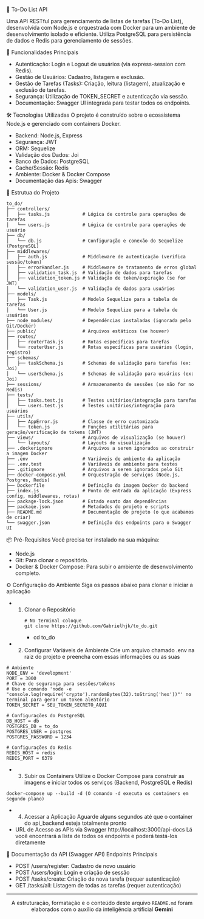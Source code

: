 🚀 To-Do List API

Uma API RESTful para gerenciamento de listas de tarefas (To-Do List), desenvolvida com Node.js e orquestrada com Docker para um ambiente de desenvolvimento isolado e eficiente. Utiliza PostgreSQL para persistência de dados e Redis para gerenciamento de sessões.

🌟 Funcionalidades Principais 
- Autenticação: Login e Logout de usuários (via express-session com Redis).
- Gestão de Usuários: Cadastro, listagem e exclusão.
- Gestão de Tarefas (Tasks): Criação, leitura (listagem), atualização e exclusão de tarefas.
- Segurança: Utilização de TOKEN_SECRET e autenticação via sessão.
- Documentação: Swagger UI integrada para testar todos os endpoints.

🛠️ Tecnologias Utilizadas
O projeto é construído sobre o ecossistema Node.js e gerenciado com containers Docker.
- Backend: Node.js, Express
- Segurança: JWT
- ORM: Sequelize
- Validação dos Dados: Joi
- Banco de Dados: PostgreSQL
- Cache/Sessão: Redis
- Ambiente: Docker & Docker Compose
- Documentação das Apis: Swagger

📂 Estrutua do Projeto
```
to_do/
├── controllers/
│   ├── tasks.js            # Lógica de controle para operações de tarefas
│   └── users.js            # Lógica de controle para operações de usuário
├── db/
│   └── db.js               # Configuração e conexão do Sequelize (PostgreSQL)
├── middlewares/
│   ├── auth.js             # Middleware de autenticação (verifica sessão/token)
│   ├── errorHandler.js     # Middleware de tratamento de erros global
│   ├── validation_task.js  # Validação de dados para tarefas
│   ├── validation_token.js # Validação de token/expiração (se for JWT)
│   └── validation_user.js  # Validação de dados para usuários
├── models/
│   ├── Task.js             # Modelo Sequelize para a tabela de tarefas
│   └── User.js             # Modelo Sequelize para a tabela de usuários
├── node_modules/           # Dependências instaladas (ignorada pelo Git/Docker)
├── public/                 # Arquivos estáticos (se houver)
├── routes/
│   ├── routerTask.js       # Rotas específicas para tarefas
│   └── routerUser.js       # Rotas específicas para usuários (login, registro)
├── schemas/
│   ├── taskSchema.js       # Schemas de validação para tarefas (ex: Joi)
│   └── userSchema.js       # Schemas de validação para usuários (ex: Joi)
├── sessions/               # Armazenamento de sessões (se não for no Redis)
├── tests/
│   ├── tasks.test.js       # Testes unitários/integração para tarefas
│   └── users.test.js       # Testes unitários/integração para usuários
├── utils/
│   ├── AppError.js         # Classe de erro customizada
│   └── token.js            # Funções utilitárias para geração/verificação de tokens (JWT)
├── views/                  # Arquivos de visualização (se houver)
│   └── layouts/            # Layouts de visualização
├── .dockerignore           # Arquivos a serem ignorados ao construir a imagem Docker
├── .env                    # Variáveis de ambiente da aplicação
├── .env.test               # Variáveis de ambiente para testes
├── .gitignore              # Arquivos a serem ignorados pelo Git
├── docker-compose.yml      # Orquestração de serviços (Node.js, Postgres, Redis)
├── Dockerfile              # Definição da imagem Docker do backend
├── index.js                # Ponto de entrada da aplicação (Express config, middlewares, rotas)
├── package-lock.json       # Estado exato das dependências
├── package.json            # Metadados do projeto e scripts
├── README.md               # Documentação do projeto (o que acabamos de criar)
└── swagger.json            # Definição dos endpoints para o Swagger UI
```

📦 Pré-Requisitos
Você precisa ter instalado na sua máquina:
- Node.js
- Git: Para clonar o repositório.
- Docker & Docker Compose: Para subir o ambiente de desenvolvimento completo.

⚙️ Configuração do Ambiente
Siga os passos abaixo para clonar e iniciar a aplicação
- 1. Clonar o Repositório
     ```
     # No terminal coloque
     git clone https://github.com/Gabrielhjk/to_do.git
     ```
     - cd to_do

- 2. Configurar Variáveis de Ambiente
Crie um arquivo chamado .env na raiz do projeto e preencha com essas informações ou as suas 
```
# Ambiente
NODE_ENV = 'development'
PORT = 3000
# Chave de segurança para sessões/tokens
# Use o comando 'node -e "console.log(require('crypto').randomBytes(32).toString('hex'))"' no terminal para gerar um token aleatório
TOKEN_SECRET = SEU_TOKEN_SECRETO_AQUI 

# Configurações do PostgreSQL
DB_HOST = db
POSTGRES_DB = to_do
POSTGRES_USER = postgres
POSTGRES_PASSWORD = 1234

# Configurações do Redis
REDIS_HOST = redis
REDIS_PORT = 6379 
```

- 3. Subir os Containers
Utilize o Docker Compose para construir as imagens e iniciar todos os serviços (Backend, PostgreSQL e Redis)
```
docker-compose up --build -d (O comando -d executa os containers em segundo plano)
```

- 4. Acessar a Aplicação
Aguarde alguns segundos até que o container do api_backend esteja totalmente pronto
- URL de Acesso as APIs via Swagger http://localhost:3000/api-docs
Lá você encontrará a lista de todos os endpoints e poderá testá-los diretamente

📝 Documentação da API (Swagger API)
Endpoints Principais
- POST /users/register: Cadastro de novo usuário
- POST /users/login: Login e criação de sessão
- POST /tasks/create: Criação de nova tarefa (requer autenticação)
- GET /tasks/all: Listagem de todas as tarefas (requer autenticação)


---
<p align="center">
A estruturação, formatação e o conteúdo deste arquivo <code>README.md</code> foram elaborados com o auxílio da inteligência artificial <strong>Gemini</strong> 
</p>
